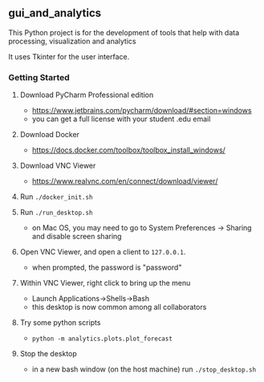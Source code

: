 ## gui_and_analytics

This Python project is for the development of tools that help with data processing, visualization and analytics

It uses Tkinter for the user interface.

### Getting Started

1. Download PyCharm Professional edition
    - https://www.jetbrains.com/pycharm/download/#section=windows
    - you can get a full license with your student .edu email

2. Download Docker
    - https://docs.docker.com/toolbox/toolbox_install_windows/

3. Download VNC Viewer
    - https://www.realvnc.com/en/connect/download/viewer/

4. Run `./docker_init.sh`

5. Run `./run_desktop.sh`
    - on Mac OS, you may need to go to System Preferences -> Sharing
      and disable screen sharing

6. Open VNC Viewer, and open a client to `127.0.0.1`.
    - when prompted, the password is "password"

7. Within VNC Viewer, right click to bring up the menu
    - Launch Applications->Shells->Bash
    - this desktop is now common among all collaborators
    
8. Try some python scripts
   - `python -m analytics.plots.plot_forecast`
   
9. Stop the desktop
   - in a new bash window (on the host machine) run `./stop_desktop.sh`